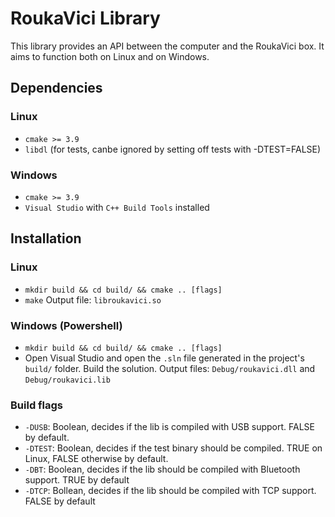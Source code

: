 # RoukaVici Library
This library provides an API between the computer and the RoukaVici box.
It aims to function both on Linux and on Windows.

## Dependencies
### Linux
- `cmake >= 3.9`
- `libdl` (for tests, canbe ignored by setting off tests with -DTEST=FALSE)

### Windows
- `cmake >= 3.9`
- `Visual Studio` with `C++ Build Tools` installed

## Installation
### Linux
- `mkdir build && cd build/ && cmake .. [flags]`
- `make`
Output file: `libroukavici.so`

### Windows (Powershell)
- `mkdir build && cd build/ && cmake .. [flags]`
- Open Visual Studio and open the `.sln` file generated in the project's `build/` folder. Build the solution.
Output files: `Debug/roukavici.dll` and `Debug/roukavici.lib`

### Build flags
- `-DUSB`: Boolean, decides if the lib is compiled with USB support. FALSE by default.
- `-DTEST`: Boolean, decides if the test binary should be compiled. TRUE on Linux, FALSE otherwise by default.
- `-DBT`: Boolean, decides if the lib should be compiled with Bluetooth support. TRUE by default
- `-DTCP`: Bollean, decides if the lib should be compiled with TCP support. FALSE by default

